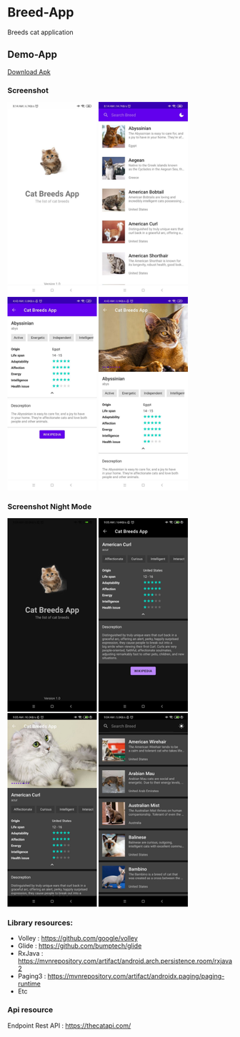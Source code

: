 # Breed-App
Breeds cat application

## Demo-App
[Download Apk](https://github.com/budiliauw87/Breed-App/raw/main/apk/breed-demo.apk "Download Apk")

### Screenshot 
<img src="https://github.com/budiliauw87/Breed-App/blob/main/screenshot/sc1.jpg" alt="screenshoot" width="200"/>  <img src="https://github.com/budiliauw87/Breed-App/blob/main/screenshot/sc2.jpg" alt="screenshoot" width="200"/>  <img src="https://github.com/budiliauw87/Breed-App/blob/main/screenshot/sc3.jpg" alt="screenshoot" width="200"/>  <img src="https://github.com/budiliauw87/Breed-App/blob/main/screenshot/sc4.jpg" alt="screenshoot" width="200"/> 

### Screenshot Night Mode
<img src="https://github.com/budiliauw87/Breed-App/blob/main/screenshot/sc5.jpg" alt="screenshoot" width="200"/>  <img src="https://github.com/budiliauw87/Breed-App/blob/main/screenshot/sc6.jpg" alt="screenshoot" width="200"/>  <img src="https://github.com/budiliauw87/Breed-App/blob/main/screenshot/sc7.jpg" alt="screenshoot" width="200"/>  <img src="https://github.com/budiliauw87/Breed-App/blob/main/screenshot/sc8.jpg" alt="screenshoot" width="200"/> 

### Library resources:
- Volley : https://github.com/google/volley
- Glide : https://github.com/bumptech/glide
- RxJava : https://mvnrepository.com/artifact/android.arch.persistence.room/rxjava2
- Paging3 : https://mvnrepository.com/artifact/androidx.paging/paging-runtime
- Etc

### Api resource
Endpoint Rest API : https://thecatapi.com/